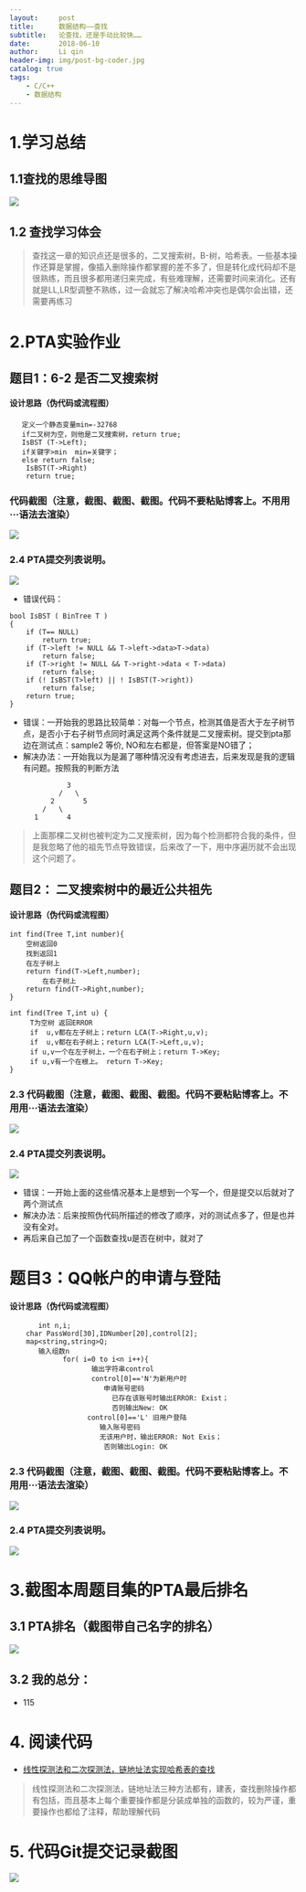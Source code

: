 ```yaml
---
layout:     post
title:      数据结构——查找
subtitle:   论查找，还是手动比较快……
date:       2018-06-10
author:     Li qin
header-img: img/post-bg-coder.jpg
catalog: true
tags:
    - C/C++
    - 数据结构
---
```


# 1.学习总结
## 1.1查找的思维导图
![](https://images2018.cnblogs.com/blog/1233587/201805/1233587-20180527225035576-357183968.png)

## 1.2 查找学习体会

> 查找这一章的知识点还是很多的，二叉搜索树，B-树，哈希表。一些基本操作还算是掌握，像插入删除操作都掌握的差不多了，但是转化成代码却不是很熟练，而且很多都用递归来完成，有些难理解，还需要时间来消化。还有就是LL,LR型调整不熟练，过一会就忘了解决哈希冲突也是偶尔会出错，还需要再练习

# 2.PTA实验作业
## 题目1：6-2 是否二叉搜索树
#### 设计思路（伪代码或流程图）

```
   定义一个静态变量min=-32768
   if二叉树为空，则他是二叉搜索树，return true;
   IsBST (T->Left);
   if关键字>min  min=关键字；
   else return false;
    IsBST(T->Right)
	return true;
```

### 代码截图（注意，截图、截图、截图。代码不要粘贴博客上。不用用···语法去渲染）

![](https://images2018.cnblogs.com/blog/1233587/201805/1233587-20180526214505329-1953969693.png)

### 2.4 PTA提交列表说明。

![](https://images2018.cnblogs.com/blog/1233587/201805/1233587-20180526214550412-1579189410.png)
- 错误代码：

```
bool IsBST ( BinTree T )
{
    if (T== NULL)
        return true;
    if (T->left != NULL && T->left->data>T->data)
        return false;
    if (T->right != NULL && T->right->data < T->data)
        return false;
    if (! IsBST(T>left) || ! IsBST(T->right))
        return false;
    return true;
}
```

- 错误：一开始我的思路比较简单：对每一个节点，检测其值是否大于左子树节点，是否小于右子树节点同时满足这两个条件就是二叉搜索树。提交到pta那边在测试点：sample2 等价, NO和左右都是，但答案是NO错了；
- 解决办法：一开始我以为是漏了哪种情况没有考虑进去，后来发现是我的逻辑有问题。按照我的判断方法

```
              3
            /   \
          2       5
        /   \
      1       4
```

> 上面那棵二叉树也被判定为二叉搜索树，因为每个检测都符合我的条件，但是我忽略了他的祖先节点导致错误，后来改了一下，用中序遍历就不会出现这个问题了。

## 题目2： 二叉搜索树中的最近公共祖先

#### 设计思路（伪代码或流程图）

```
int find(Tree T,int number){
    空树返回0
    找到返回1
    在左子树上
    return find(T->Left,number);
        在右子树上
    return find(T->Right,number);
}

int find(Tree T,int u) {
     T为空树 返回ERROR
     if  u,v都在左子树上；return LCA(T->Right,u,v);
     if  u,v都在右子树上；return LCA(T->Left,u,v);
     if u,v一个在左子树上，一个在右子树上；return T->Key;
     if u,v有一个在根上。 return T->Key;
}

```
### 2.3 代码截图（注意，截图、截图、截图。代码不要粘贴博客上。不用用···语法去渲染）

![](https://images2018.cnblogs.com/blog/1233587/201805/1233587-20180526222134281-285070508.png)


### 2.4 PTA提交列表说明。
![](https://images2018.cnblogs.com/blog/1233587/201805/1233587-20180526222211333-1679287019.png)

- 错误：一开始上面的这些情况基本上是想到一个写一个，但是提交以后就对了两个测试点
- 解决办法：后来按照伪代码所描述的修改了顺序，对的测试点多了，但是也并没有全对。
- 再后来自己加了一个函数查找u是否在树中，就对了


# 题目3：QQ帐户的申请与登陆

#### 设计思路（伪代码或流程图）

```
       int n,i;
	char PassWord[30],IDNumber[20],control[2];
	map<string,string>Q;
       输入组数n
             for( i=0 to i<n i++){
                    输出字符串control
                    control[0]=='N'为新用户时
                       申请账号密码
                         已存在该账号时输出ERROR: Exist；
                         否则输出New: OK
                   control[0]=='L' 旧用户登陆
                      输入账号密码
                      无该用户时，输出ERROR: Not Exis；
                       否则输出Login: OK

```

### 2.3 代码截图（注意，截图、截图、截图。代码不要粘贴博客上。不用用···语法去渲染）
![](https://images2018.cnblogs.com/blog/1233587/201805/1233587-20180526232656931-1839189984.png)

### 2.4 PTA提交列表说明。
![](https://images2018.cnblogs.com/blog/1233587/201805/1233587-20180526232722165-1599397219.png)


# 3.截图本周题目集的PTA最后排名

## 3.1 PTA排名（截图带自己名字的排名）
![](https://images2018.cnblogs.com/blog/1233587/201805/1233587-20180526232804095-1253455400.png)

## 3.2 我的总分：
- 115

# 4. 阅读代码

- [线性探测法和二次探测法，链地址法实现哈希表的查找](https://blog.csdn.net/qq_35644234/article/details/68068293)

> 线性探测法和二次探测法，链地址法三种方法都有，建表，查找删除操作都有包括，而且基本上每个重要操作都是分装成单独的函数的，较为严谨，重要操作也都给了注释，帮助理解代码

# 5. 代码Git提交记录截图

![](https://images2018.cnblogs.com/blog/1233587/201805/1233587-20180527232423228-336465598.png)
